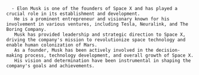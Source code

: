       - Elon Musk is one of the founders of Space X and has played a crucial role in its establishment and development.
       He is a prominent entrepreneur and visionary known for his involvement in various ventures, including Tesla, Neuralink, and The Boring Company.
       Musk has provided leadership and strategic direction to Space X, driving the company's mission to revolutionize space technology and enable human colonization of Mars.
       As a founder, Musk has been actively involved in the decision-making process, technology development, and overall growth of Space X.
       His vision and determination have been instrumental in shaping the company's goals and achievements.


